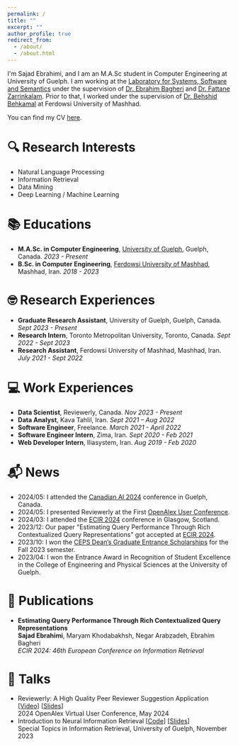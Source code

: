 ```yaml
---
permalink: /
title: ""
excerpt: ""
author_profile: true
redirect_from: 
  - /about/
  - /about.html
---
```


<span class='anchor' id='about-me'></span>

I'm Sajad Ebrahimi, and I am an M.A.Sc student in Computer Engineering at University of Guelph. I am working at the [Laboratory for Systems, Software and Semantics](https://ls3.rnet.torontomu.ca/) under the supervision of [Dr. Ebrahim Bagheri](https://www.torontomu.ca/electrical-computer-biomedical/people/faculty/ebrahim-bagheri/) and [Dr. Fattane Zarrinkalam](https://www.uoguelph.ca/engineering/people/fattane-zarrinkalam). Prior to that, I worked under the supervision of [Dr. Behshid Behkamal](http://prof.um.ac.ir/behkamal/) at Ferdowsi University of Mashhad.

You can find my CV [here](/files/SajadEbrahimi_CV.pdf).

# 🔍 Research Interests
- Natural Language Processing
- Information Retrieval
- Data Mining
- Deep Learning / Machine Learning

# 📚 Educations
- **M.A.Sc. in Computer Engineering**, [University of Guelph](https://www.uoguelph.ca/), Guelph, Canada. *2023 - Present*
- **B.Sc. in Computer Engineering**, [Ferdowsi University of Mashhad](https://um.ac.ir), Mashhad, Iran. *2018 - 2023*

# 🤓 Research Experiences
- **Graduate Research Assistant**, University of Guelph, Guelph, Canada. *Sept 2023 - Present*
- **Research Intern**, Toronto Metropolitan University, Toronto, Canada. *Sept 2022 - Sept 2023*
- **Research Assistant**, Ferdowsi University of Mashhad, Mashhad, Iran. *July 2021 - Sept 2022*

# 💻 Work Experiences
- **Data Scientist**, Reviewerly, Canada. *Nov 2023 - Present*
- **Data Analyst**, Kava Tahlil, Iran. *Sept 2021 – Aug 2022*
- **Software Engineer**, Freelance. *March 2021 - April 2022*
- **Software Engineer Intern**, Zima, Iran. *Sept 2020 - Feb 2021*
- **Web Developer Intern**, Iliasystem, Iran. *Aug 2019 - Feb 2020*

# 📬 News
- 2024/05: I attended the [Canadian AI 2024](https://www.caiac.ca/en/conferences/canadianai-2024/home) conference in Guelph, Canada.
- 2024/05: I presented Reviewerly at the First [OpenAlex User Conference](https://help.openalex.org/events/user-meeting).
- 2024/03: I attended the [ECIR 2024](https://ecir2024.org/) conference in Glasgow, Scotland.
- 2023/12: Our paper "Estimating Query Performance Through Rich Contextualized Query Representations" got accepted at [ECIR 2024](https://ecir2024.org/).
- 2023/10: I won the [CEPS Dean’s Graduate Entrance Scholarships](https://www.uoguelph.ca/registrar/studentfinance/apps/grawards?id=E6077) for the Fall 2023 semester.
- 2023/04: I won the Entrance Award in Recognition of Student Excellence in the College of Engineering and Physical Sciences at the University of Guelph.

# 📝 Publications 
- **Estimating Query Performance Through Rich Contextualized Query Representations**    
    **Sajad Ebrahimi**, Maryam Khodabakhsh, Negar Arabzadeh, Ebrahim Bagheri  
    *ECIR 2024: 46th European Conference on Information Retrieval*

# 💬 Talks
- Reviewerly: A High Quality Peer Reviewer Suggestion Application \[[Video](https://www.youtube.com/watch?v=G_KDHRc5y9Q)\] \[[Slides](https://docs.google.com/presentation/d/13gX67k30XJg-pHxfJhODHEoD2i6PVU13HL8wZRRQUGs/edit?usp=sharing)\] \
    2024 OpenAlex Virtual User Conference, May 2024
- Introduction to Neural Information Retrieval \[[Code](https://colab.research.google.com/drive/1T24mWOVisVv0N45-GlAGm8lCreZmzV0v?usp=sharing)\] \[[Slides](https://docs.google.com/presentation/d/104mzYJdT4cS2gWHt4zgwXfua761CFxshoTmo-wwYVJ4/edit?usp=sharing)\] \
    Special Topics in Information Retrieval, University of Guelph, November 2023
